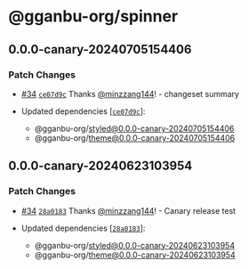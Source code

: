 # @gganbu-org/spinner

## 0.0.0-canary-20240705154406

### Patch Changes

- [#34](https://github.com/gganbu-org/gganbu-ui/pull/34) [`ce07d9c`](https://github.com/gganbu-org/gganbu-ui/commit/ce07d9c1b9c886656041e730e474ca279cb79257) Thanks [@minzzang144](https://github.com/minzzang144)! - changeset summary

- Updated dependencies [[`ce07d9c`](https://github.com/gganbu-org/gganbu-ui/commit/ce07d9c1b9c886656041e730e474ca279cb79257)]:
  - @gganbu-org/styled@0.0.0-canary-20240705154406
  - @gganbu-org/theme@0.0.0-canary-20240705154406

## 0.0.0-canary-20240623103954

### Patch Changes

- [#34](https://github.com/gganbu-org/gganbu-ui/pull/34) [`28a0183`](https://github.com/gganbu-org/gganbu-ui/commit/28a01837467853dcf3815f6f39f7a2623e353420) Thanks [@minzzang144](https://github.com/minzzang144)! - Canary release test

- Updated dependencies [[`28a0183`](https://github.com/gganbu-org/gganbu-ui/commit/28a01837467853dcf3815f6f39f7a2623e353420)]:
  - @gganbu-org/styled@0.0.0-canary-20240623103954
  - @gganbu-org/theme@0.0.0-canary-20240623103954
